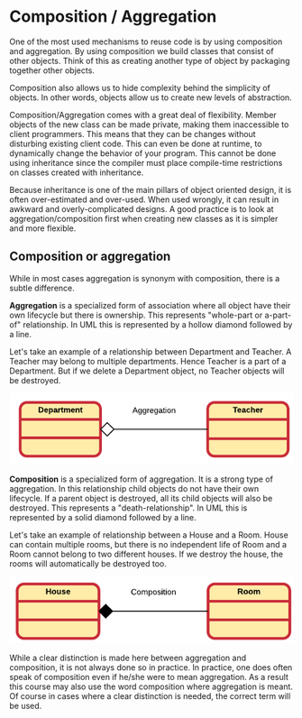 <!-- toc -->

# Composition / Aggregation

One of the most used mechanisms to reuse code is by using composition and aggregation. By using composition we build classes that consist of other objects. Think of this as creating another type of object by packaging together other objects.

Composition also allows us to hide complexity behind the simplicity of objects. In other words, objects allow us to create new levels of abstraction.

Composition/Aggregation comes with a great deal of flexibility. Member objects of the new class can be made private, making them inaccessible to client programmers. This means that they can be changes without disturbing existing client code. This can even be done at runtime, to dynamically change the behavior of your program. This cannot be done using inheritance since the compiler must place compile-time restrictions on classes created with inheritance.

Because inheritance is one of the main pillars of object oriented design, it is often over-estimated and over-used. When used wrongly, it can result in awkward and overly-complicated designs. A good practice is to look at aggregation/composition first when creating new classes as it is simpler and more flexible.

## Composition or aggregation

While in most cases aggregation is synonym with composition, there is a subtle difference.

**Aggregation** is a specialized form of association where all object have their own lifecycle but there is ownership. This represents "whole-part or a-part-of" relationship. In UML this is represented by a hollow diamond followed by a line.

Let's take an example of a relationship between Department and Teacher. A Teacher may belong to multiple departments. Hence Teacher is a part of a Department. But if we delete a Department object, no Teacher objects will be destroyed.

![Aggregation relationship between Department and Teacher](img/aggregation.png)

**Composition** is a specialized form of aggregation. It is a strong type of aggregation. In this relationship child objects do not have their own lifecycle. If a parent object is destroyed, all its child objects will also be destroyed. This represents a "death-relationship". In UML this is represented by a solid diamond followed by a line.

Let's take an example of relationship between a House and a Room. House can contain multiple rooms, but there is no independent life of Room and a Room cannot belong to two different houses. If we destroy the house, the rooms will automatically be destroyed too.

![Composition relationship between House and Room](img/composition.png)

While a clear distinction is made here between aggregation and composition, it is not always done so in practice. In practice, one does often speak of composition even if he/she were to mean aggregation. As a result this course may also use the word composition where aggregation is meant. Of course in cases where a clear distinction is needed, the correct term will be used.
